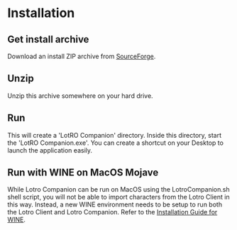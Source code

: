 # Installation

## Get install archive
Download an install ZIP archive from [SourceForge](https://sourceforge.net/projects/lotrocompanion/).

## Unzip
Unzip this archive somewhere on your hard drive.

## Run
This will create a 'LotRO Companion' directory.
Inside this directory, start the 'LotRO Companion.exe'.
You can create a shortcut on your Desktop to launch the application easily.

## Run with WINE on MacOS Mojave
While Lotro Companion can be run on MacOS using the LotroCompanion.sh shell script, you will not be able to import characters from the Lotro Client
in this way. Instead, a new WINE environment needs to be setup to run both the Lotro Client and Lotro Companion. Refer to the
[Installation Guide for WINE](Wine.md).
